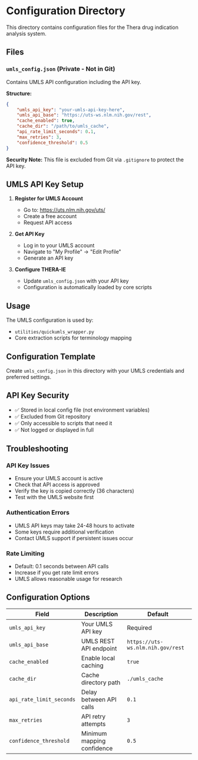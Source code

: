 # Configuration Directory

This directory contains configuration files for the Thera drug indication analysis system.

## Files

### `umls_config.json` (Private - Not in Git)
Contains UMLS API configuration including the API key.

**Structure:**
```json
{
    "umls_api_key": "your-umls-api-key-here",
    "umls_api_base": "https://uts-ws.nlm.nih.gov/rest",
    "cache_enabled": true,
    "cache_dir": "/path/to/umls_cache",
    "api_rate_limit_seconds": 0.1,
    "max_retries": 3,
    "confidence_threshold": 0.5
}
```

**Security Note:** This file is excluded from Git via `.gitignore` to protect the API key.

## UMLS API Key Setup

1. **Register for UMLS Account**
   - Go to: https://uts.nlm.nih.gov/uts/
   - Create a free account
   - Request API access

2. **Get API Key**
   - Log in to your UMLS account
   - Navigate to "My Profile" → "Edit Profile"
   - Generate an API key

3. **Configure THERA-IE**
   - Update `umls_config.json` with your API key
   - Configuration is automatically loaded by core scripts

## Usage

The UMLS configuration is used by:
- `utilities/quickumls_wrapper.py`
- Core extraction scripts for terminology mapping

## Configuration Template

Create `umls_config.json` in this directory with your UMLS credentials and preferred settings.

## API Key Security

- ✅ Stored in local config file (not environment variables)
- ✅ Excluded from Git repository
- ✅ Only accessible to scripts that need it
- ✅ Not logged or displayed in full

## Troubleshooting

### API Key Issues
- Ensure your UMLS account is active
- Check that API access is approved
- Verify the key is copied correctly (36 characters)
- Test with the UMLS website first

### Authentication Errors
- UMLS API keys may take 24-48 hours to activate
- Some keys require additional verification
- Contact UMLS support if persistent issues occur

### Rate Limiting
- Default: 0.1 seconds between API calls
- Increase if you get rate limit errors
- UMLS allows reasonable usage for research

## Configuration Options

| Field | Description | Default |
|-------|-------------|---------|
| `umls_api_key` | Your UMLS API key | Required |
| `umls_api_base` | UMLS REST API endpoint | `https://uts-ws.nlm.nih.gov/rest` |
| `cache_enabled` | Enable local caching | `true` |
| `cache_dir` | Cache directory path | `./umls_cache` |
| `api_rate_limit_seconds` | Delay between API calls | `0.1` |
| `max_retries` | API retry attempts | `3` |
| `confidence_threshold` | Minimum mapping confidence | `0.5` |